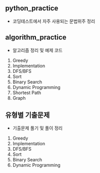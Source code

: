 ## python_practice
- 코딩테스트에서 자주 사용되는 문법위주 정리

## algorithm_practice
- 알고리즘 정리 및 예제 코드
1. Greedy 
2. Implementation
3. DFS/BFS
4. Sort
5. Binary Search
6. Dynamic Programming
7. Shortest Path
8. Graph

## 유형별 기출문제
- 기출문제 풀기 및 풀이 정리
1. Greedy
2. Implementation
3. DFS/BFS
4. Sort
5. Binary Search
6. Dynamic Programming
